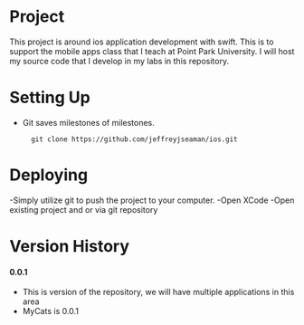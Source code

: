Project
=================
This project is around ios application development with swift. This is to support the mobile apps class that I teach at Point Park University. I will host my source code that I develop in my labs in this repository.

Setting Up
=================
- Git saves milestones of milestones.

		git clone https://github.com/jeffreyjseaman/ios.git


Deploying
=================
-Simply utilize git to push the project to your computer.
-Open XCode
-Open existing project and or via git repository

Version History
=================
#### 0.0.1
- This is version of the repository, we will have multiple applications in this area
- MyCats is 0.0.1

